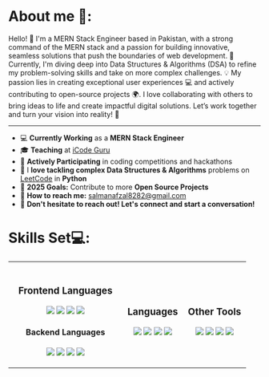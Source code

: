 
<h1>About me 🚀:</h1>

Hello! 👋 I'm a MERN Stack Engineer based in Pakistan, with a strong command of the MERN stack and a passion for building innovative, seamless solutions that push the boundaries of web development. 
🚀 Currently, I'm diving deep into Data Structures & Algorithms (DSA) to refine my problem-solving skills and take on more complex challenges. 💡
My passion lies in creating exceptional user experiences 💻 and actively contributing to open-source projects 🌍.
I love collaborating with others to bring ideas to life and create impactful digital solutions.
Let’s work together and turn your vision into reality! 🌟
<hr>

<ul>
    <li>💻 <strong>Currently Working</strong> as a <strong>MERN Stack Engineer</strong></li>
    <li>🎓 <strong>Teaching</strong> at <a href="https://www.facebook.com/iCodeguru" target="_blank">iCode Guru</a></li>
    <li>🚀 <strong>Actively Participating</strong> in coding competitions and hackathons</li>
    <li>🧩 I <strong>love tackling complex Data Structures & Algorithms</strong> problems on <a href="https://leetcode.com/" target="_blank">LeetCode</a> in <strong>Python</strong></li>
    <li>🎯 <strong>2025 Goals:</strong> Contribute to more <strong>Open Source Projects</strong></li>
    <li>📧 <strong>How to reach me:</strong> <a href="mailto:salmanafzal8282@gmail.com">salmanafzal8282@gmail.com</a></li>
    <li>🤝 <strong>Don't hesitate to reach out! Let's connect and start a conversation!</strong></li>
</ul>

<h1>Skills Set💻:</h1>
<div align="center">
  <table>
    <tr>
      <!-- Frontend Section -->
      <td align="center" style="padding: 20px;">
        <h3>Frontend Languages</h3>
        <div>
<img src="https://encrypted-tbn0.gstatic.com/images?q=tbn:ANd9GcT6935wo8bLZh5FeafJEffqWKDOpNpx6UE5bg&s" class="small-icon">
<img src="https://upload.wikimedia.org/wikipedia/commons/d/d5/CSS3_logo_and_wordmark.svg" class="small-icon">
<img src="https://encrypted-tbn0.gstatic.com/images?q=tbn:ANd9GcRss-86vRuxOArrVRmMgerLZ5pi8yCs6U7zsQ&s" class="small-icon">
<img src="https://encrypted-tbn0.gstatic.com/images?q=tbn:ANd9GcSYblUcIW4H3tPxRrLVOCKstsEWPUveoaPk1w&s" class="small-icon">
        </div>
        <h4>Backend Languages</h4>
        <div>
<img src="https://encrypted-tbn0.gstatic.com/images?q=tbn:ANd9GcT6935wo8bLZh5FeafJEffqWKDOpNpx6UE5bg&s" class="small-icon">
<img src="https://upload.wikimedia.org/wikipedia/commons/d/d5/CSS3_logo_and_wordmark.svg" class="small-icon">
<img src="https://encrypted-tbn0.gstatic.com/images?q=tbn:ANd9GcRss-86vRuxOArrVRmMgerLZ5pi8yCs6U7zsQ&s" class="small-icon">
<img src="https://encrypted-tbn0.gstatic.com/images?q=tbn:ANd9GcSYblUcIW4H3tPxRrLVOCKstsEWPUveoaPk1w&s" class="small-icon">
        </div>
      </td>
      <!-- Languages Section -->
      <td align="center" style="padding: 10px;">
        <h3>Languages</h3>
        <div>
<img src="https://encrypted-tbn0.gstatic.com/images?q=tbn:ANd9GcT6935wo8bLZh5FeafJEffqWKDOpNpx6UE5bg&s" class="small-icon">
<img src="https://upload.wikimedia.org/wikipedia/commons/d/d5/CSS3_logo_and_wordmark.svg" class="small-icon">
<img src="https://encrypted-tbn0.gstatic.com/images?q=tbn:ANd9GcRss-86vRuxOArrVRmMgerLZ5pi8yCs6U7zsQ&s" class="small-icon">
<img src="https://encrypted-tbn0.gstatic.com/images?q=tbn:ANd9GcSYblUcIW4H3tPxRrLVOCKstsEWPUveoaPk1w&s" class="small-icon">
        </div>
      </td>
      <!-- Other Tools Section -->
      <td align="center" style="padding: 10px;">
        <h3>Other Tools</h3>
        <div>
<img src="https://encrypted-tbn0.gstatic.com/images?q=tbn:ANd9GcT6935wo8bLZh5FeafJEffqWKDOpNpx6UE5bg&s" class="small-icon">
<img src="https://upload.wikimedia.org/wikipedia/commons/d/d5/CSS3_logo_and_wordmark.svg" class="small-icon">
<img src="https://encrypted-tbn0.gstatic.com/images?q=tbn:ANd9GcRss-86vRuxOArrVRmMgerLZ5pi8yCs6U7zsQ&s" class="small-icon">
<img src="https://encrypted-tbn0.gstatic.com/images?q=tbn:ANd9GcSYblUcIW4H3tPxRrLVOCKstsEWPUveoaPk1w&s" class="small-icon">
      </td>
    </tr>
  </table>
</div>
    

